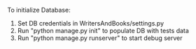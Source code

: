 To initialize Database:

1. Set DB credentials in WritersAndBooks/settings.py
2. Run "python manage.py init" to populate DB with tests data
3. Run "python manage.py runserver" to start debug server
